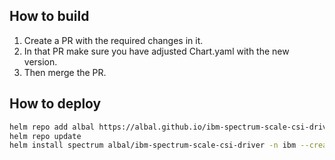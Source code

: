 ## How to build

1. Create a PR with the required changes in it.
2. In that PR make sure you have adjusted Chart.yaml with the new version.
3. Then merge the PR.  

## How to deploy

```bash
helm repo add albal https://albal.github.io/ibm-spectrum-scale-csi-driver
helm repo update
helm install spectrum albal/ibm-spectrum-scale-csi-driver -n ibm --create-namespace
```
